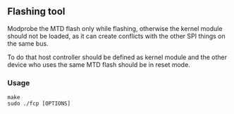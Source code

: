 ## Flashing tool 

Modprobe the MTD flash only while flashing, otherwise the kernel module should not be loaded, as it can create conflicts with the other SPI things on the same bus.

To do that host controller should be defined as kernel module and the other device who uses the same MTD flash should be in reset mode.

### Usage
```
make
sudo ./fcp [OPTIONS]
```
